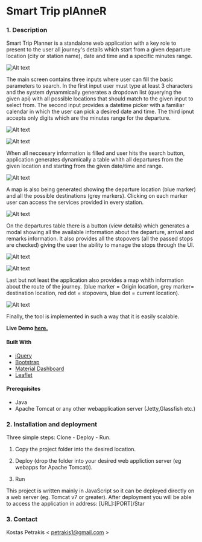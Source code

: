 # Smart Trip plAnneR

### 1. Description ###

Smart Trip Planner is a standalone web application with a key role to present to the user all journey's details which start from a given departure location (city or station name), date and time and a specific minutes range.

![Alt text](assets/img/readme/1.png? "Home")

The main screen contains three inputs where user can fill the basic parameters to search.
In the first input user must type at least 3 characters and the system dynammically generates a dropdown list (querying the given api) with all possible locations that should match to the given input to select from. 
The second input provides a datetime picker with a familiar calendar in which the user can pick a desired date and time. 
The third ipnut accepts only digits which are the minutes range for the departure.

![Alt text](assets/img/readme/2.png?raw=true "Location form")

![Alt text](assets/img/readme/3.png?raw=true "Date picker")

When all neccesary information is filled and user hits the search button, application generates dynamically a table whith all departures from the given location and starting from the given date/time and range.

![Alt text](assets/img/readme/4.png?raw=true "Departures table")

A map is also being generated showing the departure location (blue marker) and all the possible destinations (grey markers).
Clicking on each marker user can access the services provided in every station.

![Alt text](assets/img/readme/5.png?raw=true "Departures map")

On the departures table there is a button (view details) which generates a modal showing all the available information about the departure, arrival and remarks information. It also provides all the stopovers (all the passed stops are checked) giving the user the ability to manage the stops through the UI.

![Alt text](assets/img/readme/6.png?raw=true "Trip information 1/2")

![Alt text](assets/img/readme/7.png?raw=true "Trip information 2/2")

Last but not least the application also provides a map whith information about the route of the journey. (blue marker = Origin location, grey marker= destination location, red dot = stopovers, blue dot = current location).

![Alt text](assets/img/readme/8.png?raw=true "Trip route on map")
 
Finally, the tool is implemented in such a way that it is easily scalable.

**Live Demo [here.](http://petrakis.info/Star/)**

#### Built With

* [jQuery](https://jquery.com/)
* [Bootstrap](https://getbootstrap.com/)
* [Material Dashboard](https://github.com/creativetimofficial/material-dashboard)
* [Leaflet](https://leafletjs.com/)

#### Prerequisites

* Java
* Apache Tomcat or any other webapplication server (Jetty,Glassfish etc.)

### 2. Installation and deployment ###

Three simple steps: Clone - Deploy - Run.

1. Copy the project folder into the desired location. 

2. Deploy (drop the folder into your desired web appliction server (eg webapps for Apache Tomcat)).

3. Run 

This project is written mainly in JavaScript so it can be deployed directly on a web server (eg. Tomcat v7 or greater). 
After deployment you will be able to access the application in address: [URL]:[PORT]/Star

### 3. Contact ### 

Kostas Petrakis < petrakis1@gmail.com >
